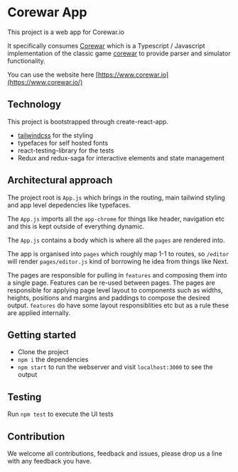 # Corewar App

This project is a web app for Corewar.io

It specifically consumes [Corewar](https://github.com/corewar/corewar.io/tree/master/packages/corewar) which is a Typescript / Javascript implementation of the classic game [corewar](https://en.wikipedia.org/wiki/Core_War) to provide parser and simulator functionality.

You can use the website here [https://www.corewar.io](https://www.corewar.io/)

## Technology

This project is bootstrapped through create-react-app.

- [tailwindcss](https://tailwindcss.com/) for the styling
- typefaces for self hosted fonts
- react-testing-library for the tests
- Redux and redux-saga for interactive elements and state management

## Architectural approach

The project root is `App.js` which brings in the routing, main tailwind styling and app level depedencies like typefaces.

The `App.js` imports all the `app-chrome` for things like header, navigation etc and this is kept outside of everything dynamic.

The `App.js` contains a body which is where all the `pages` are rendered into.

The app is organised into `pages` which roughly map 1-1 to routes, so `/editor` will render `pages/editor.js` kind of borrowing he idea from things like Next.

The pages are responsible for pulling in `features` and composing them into a single page. Features can be re-used between pages. The pages are responsible for applying page level layout to components such as widths, heights, positions and margins and paddings to compose the desired output. `features` do have some layout responsiblities etc but as a rule these are applied internally.

## Getting started

- Clone the project
- `npm i` the dependencies
- `npm start` to run the webserver and visit `localhost:3000` to see the output

## Testing

Run `npm test` to execute the UI tests

## Contribution

We welcome all contributions, feedback and issues, please drop us a line with any feedback you have.
